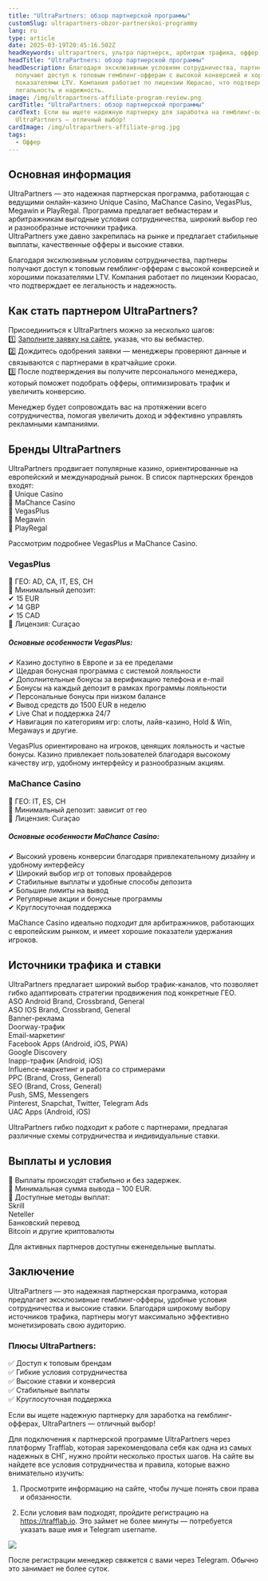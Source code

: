 ```yaml
---
title: "UltraPartners: обзор партнерской программы"
customSlug: ultrapartners-obzor-partnerskoi-programmy
lang: ru
type: article
date: 2025-03-19T20:45:16.502Z
headKeywords: ultrapartners, ультра партнерск, арбитраж трафика, оффер
headTitle: "UltraPartners: обзор партнерской программы"
headDescription: Благодаря эксклюзивным условиям сотрудничества, партнеры
  получают доступ к топовым гемблинг-офферам с высокой конверсией и хорошими
  показателями LTV. Компания работает по лицензии Кюрасао, что подтверждает ее
  легальность и надежность.
image: /img/ultrapartners-affiliate-program-review.png
cardTitle: "UltraPartners: обзор партнерской программы"
cardText: Если вы ищете надежную партнерку для заработка на гемблинг-офферах,
  UltraPartners — отличный выбор!
cardImage: /img/ultrapartners-affiliate-prog.jpg
tags:
  - Оффер
---
```

## Основная информация

UltraPartners — это надежная партнерская программа, работающая с ведущими онлайн-казино Unique Casino, MaChance Casino, VegasPlus, Megawin и PlayRegal. Программа предлагает вебмастерам и арбитражникам выгодные условия сотрудничества, широкий выбор гео и разнообразные источники трафика.\
UltraPartners уже давно закрепилась на рынке и предлагает стабильные выплаты, качественные офферы и высокие ставки.

Благодаря эксклюзивным условиям сотрудничества, партнеры получают доступ к топовым гемблинг-офферам с высокой конверсией и хорошими показателями LTV. Компания работает по лицензии Кюрасао, что подтверждает ее легальность и надежность.

## Как стать партнером UltraPartners?

Присоединиться к UltraPartners можно за несколько шагов:\
1️⃣ [Заполните заявку на сайте](https://trafflab.io/ru/), указав, что вы вебмастер.\
2️⃣ Дождитесь одобрения заявки — менеджеры проверяют данные и связываются с партнерами в кратчайшие сроки.\
3️⃣ После подтверждения вы получите персонального менеджера, который поможет подобрать офферы, оптимизировать трафик и увеличить конверсию.

Менеджер будет сопровождать вас на протяжении всего сотрудничества, помогая увеличить доход и эффективно управлять рекламными кампаниями.

## Бренды UltraPartners

UltraPartners продвигает популярные казино, ориентированные на европейский и международный рынок. В список партнерских брендов входят:\
🔹 Unique Casino\
🔹 MaChance Casino\
🔹 VegasPlus\
🔹 Megawin\
🔹 PlayRegal

Рассмотрим подробнее VegasPlus и MaChance Casino.

### VegasPlus

📌 ГЕО: AD, CA, IT, ES, CH\
📌 Минимальный депозит:\
✔ 15 EUR\
✔ 14 GBP\
✔ 15 CAD\
📌 Лицензия: Curaçao

##### Основные особенности VegasPlus:

✔ Казино доступно в Европе и за ее пределами\
✔ Щедрая бонусная программа с системой лояльности\
✔ Дополнительные бонусы за верификацию телефона и e-mail\
✔ Бонусы на каждый депозит в рамках программы лояльности\
✔ Персональные бонусы при низком балансе\
✔ Вывод средств до 1500 EUR в неделю\
✔ Live Chat и поддержка 24/7\
✔ Навигация по категориям игр: слоты, лайв-казино, Hold & Win, Megaways и другие.

VegasPlus ориентировано на игроков, ценящих лояльность и частые бонусы. Казино привлекает пользователей благодаря высокому качеству игр, удобному интерфейсу и разнообразным акциям.

### MaChance Casino

📌 ГЕО: IT, ES, CH\
📌 Минимальный депозит: зависит от гео\
📌 Лицензия: Curaçao

##### Основные особенности MaChance Casino:

✔ Высокий уровень конверсии благодаря привлекательному дизайну и удобному интерфейсу\
✔ Широкий выбор игр от топовых провайдеров\
✔ Стабильные выплаты и удобные способы депозита\
✔ Большие лимиты на вывод\
✔ Регулярные акции и бонусные программы\
✔ Круглосуточная поддержка

MaChance Casino идеально подходит для арбитражников, работающих с европейским рынком, и имеет хорошие показатели удержания игроков.

## Источники трафика и ставки

UltraPartners предлагает широкий выбор трафик-каналов, что позволяет гибко адаптировать стратегии продвижения под конкретные ГЕО.\
ASO Android Brand, Crossbrand, General\
ASO IOS Brand, Crossbrand, General\
Banner-реклама\
Doorway-трафик\
Email-маркетинг\
Facebook Apps (Android, iOS, PWA)\
Google Discovery\
Inapp-трафик (Android, iOS)\
Influence-маркетинг и работа со стримерами\
PPC (Brand, Cross, General)\
SEO (Brand, Cross, General)\
Push, SMS, Messengers\
Pinterest, Snapchat, Twitter, Telegram Ads\
UAC Apps (Android, iOS)

UltraPartners гибко подходит к работе с партнерами, предлагая различные схемы сотрудничества и индивидуальные ставки.

## Выплаты и условия

📌 Выплаты происходят стабильно и без задержек.\
📌 Минимальная сумма вывода – 100 EUR.\
📌 Доступные методы выплат:\
Skrill\
Neteller\
Банковский перевод\
Bitcoin и другие криптовалюты

Для активных партнеров доступны еженедельные выплаты.

## Заключение

UltraPartners — это надежная партнерская программа, которая предлагает эксклюзивные гемблинг-офферы, удобные условия сотрудничества и высокие ставки. Благодаря широкому выбору источников трафика, партнеры могут максимально эффективно монетизировать свою аудиторию.

### Плюсы UltraPartners:

✅ Доступ к топовым брендам\
✅ Гибкие условия сотрудничества\
✅ Высокие ставки и конверсия\
✅ Стабильные выплаты\
✅ Круглосуточная поддержка

Если вы ищете надежную партнерку для заработка на гемблинг-офферах, UltraPartners — отличный выбор!

Для подключения к партнерской программе UltraPartners через платформу Trafflab, которая зарекомендовала себя как одна из самых надежных в СНГ, нужно пройти несколько простых шагов. На сайте вы найдете все условия сотрудничества и правила, которые важно внимательно изучить:

1. Просмотрите информацию на сайте, чтобы лучше понять свои права и обязанности.

2. Если условия вам подходят, пройдите регистрацию на https://trafflab.io. Это займет не более минуты — потребуется указать ваше имя и Telegram username.

![](https://lh7-rt.googleusercontent.com/docsz/AD_4nXcOk9n7jS91wczj7Q2uQ4DWZ9PH3ES-fv8YjfRQE4LZZug35T35P1smUNs5FFglXcjDirmcXyFikiGvvsvQZhnzFHG7L_IL8JoPcS_MwTi8jwobQSNOHNmJSDCyJZyo4TU?key=ZvKT4IC2vPCpuahllxZ37v76)

После регистрации менеджер свяжется с вами через Telegram. Обычно это занимает не более суток.